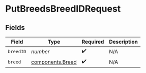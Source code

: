 # PutBreedsBreedIDRequest


## Fields

| Field                                                | Type                                                 | Required                                             | Description                                          |
| ---------------------------------------------------- | ---------------------------------------------------- | ---------------------------------------------------- | ---------------------------------------------------- |
| `breedID`                                            | *number*                                             | :heavy_check_mark:                                   | N/A                                                  |
| `breed`                                              | [components.Breed](../../models/components/breed.md) | :heavy_check_mark:                                   | N/A                                                  |